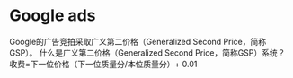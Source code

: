 # Google ads
Google的广告竞拍采取广义第二价格（Generalized Second Price，简称GSP）。
什么是广义第二价格（Generalized Second Price，简称GSP）系统？
收费=下一位价格（下一位质量分/本位质量分）+ 0.01

